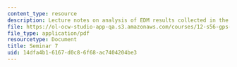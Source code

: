 ```yaml
---
content_type: resource
description: Lecture notes on analysis of EDM results collected in the previous week.
file: https://ol-ocw-studio-app-qa.s3.amazonaws.com/courses/12-s56-gps-where-are-you-fall-2008/14dfa4b16167d0c86f68ac7404204be3_12s56_sem07.pdf
file_type: application/pdf
resourcetype: Document
title: Seminar 7
uid: 14dfa4b1-6167-d0c8-6f68-ac7404204be3
---
```

